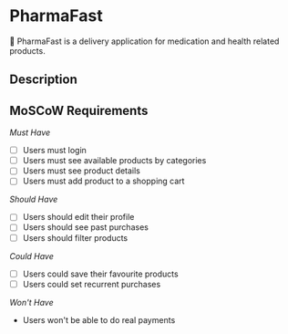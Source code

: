 # PharmaFast
💊 PharmaFast is a delivery application for medication and health related products.

## Description



## MoSCoW Requirements

*Must Have*
- [ ] Users must login
- [ ] Users must see available products by categories
- [ ] Users must see product details
- [ ] Users must add product to a shopping cart

*Should Have*
- [ ] Users should edit their profile
- [ ] Users  should see past purchases
- [ ] Users should filter products

*Could Have*
- [ ] Users could save their favourite products
- [ ] Users could set recurrent purchases

*Won't Have*
- Users won't be able to do real payments

